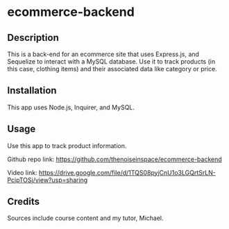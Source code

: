 # ecommerce-backend

## Description

This is a back-end for an ecommerce site that uses Express.js, and Sequelize to interact with a MySQL database. Use it to track products (in this case, clothing items) and their associated data like category or price.

## Installation

This app uses Node.js, Inquirer, and MySQL.

## Usage

Use this app to track product information.

Github repo link: https://github.com/thenoiseinspace/ecommerce-backend

Video link: https://drive.google.com/file/d/1TQS08pyjCnU1o3LGQrtSrLN-PcipTOSj/view?usp=sharing

## Credits

Sources include course content and my tutor, Michael.
